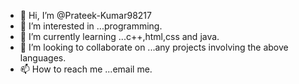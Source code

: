 - 👋 Hi, I’m @Prateek-Kumar98217
- 👀 I’m interested in ...programming.
- 🌱 I’m currently learning ...c++,html,css and java.
- 💞️ I’m looking to collaborate on ...any projects involving the above languages.
- 📫 How to reach me ...email me.

<!---
Prateek-Kumar98217/Prateek-Kumar98217 is a ✨ special ✨ repository because its `README.md` (this file) appears on your GitHub profile.
You can click the Preview link to take a look at your changes.
--->
